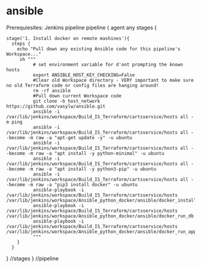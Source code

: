 # ansible
Prerequiesites:
Jenkins pipeline
pipeline {
    agent any
   stages {

    stage('1. Install docker on remote mashines'){
      steps {
        echo "Pull down any existing Ansible code for this pipeline's Workspace..."
         sh """
              # set environment variable for d'ont prompting the known hosts
              export ANSIBLE_HOST_KEY_CHECKING=False
              #Clear old Workspace directory - VERY important to make sure no old Terraform code or config files are hanging around!
              rm -rf ansible
              #Pull down current Workspace code
              git clone -b host_network https://github.com/vasylw/ansible.git
              ansible -i /var/lib/jenkins/workspace/Build_IS_Terraform/cartsservice/hosts all -m ping
              ansible -i /var/lib/jenkins/workspace/Build_IS_Terraform/cartsservice/hosts all --become -m raw -a "apt-get update -y" -u ubuntu
              ansible -i /var/lib/jenkins/workspace/Build_IS_Terraform/cartsservice/hosts all --become -m raw -a "apt install -y python-minimal" -u ubuntu
              ansible -i /var/lib/jenkins/workspace/Build_IS_Terraform/cartsservice/hosts all --become -m raw -a "apt install -y python3-pip" -u ubuntu
              ansible -i /var/lib/jenkins/workspace/Build_IS_Terraform/cartsservice/hosts all --become -m raw -a "pip3 install docker" -u ubuntu
              ansible-playbook -i /var/lib/jenkins/workspace/Build_IS_Terraform/cartsservice/hosts /var/lib/jenkins/workspace/Ansible_python_docker/ansible/docker_install.yml
              ansible-playbook -i /var/lib/jenkins/workspace/Build_IS_Terraform/cartsservice/hosts /var/lib/jenkins/workspace/Ansible_python_docker/ansible/docker_run_db.yml
              ansible-playbook -i /var/lib/jenkins/workspace/Build_IS_Terraform/cartsservice/hosts /var/lib/jenkins/workspace/Ansible_python_docker/ansible/docker_run_app.yml
              """
        }
      }
      
  } //stages
} //pipeline
